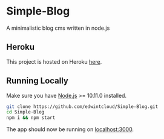 # Simple-Blog
A minimalistic blog cms written in node.js

## Heroku
This project is hosted on Heroku [here](https://simple-blog-ec.herokuapp.com/).

## Running Locally
Make sure you have [Node.js](http://nodejs.org/) >= 10.11.0 installed.

```sh
git clone https://github.com/edwintcloud/Simple-Blog.git
cd Simple-Blog
npm i && npm start
```

The app should now be running on [localhost:3000](http://localhost:3000/).
